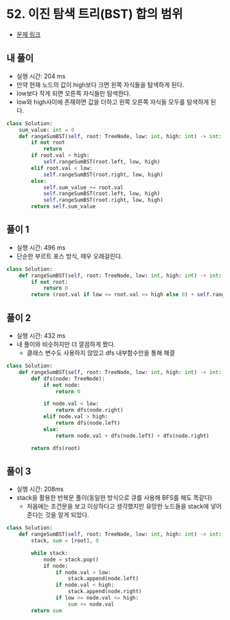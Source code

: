 # 52. 이진 탐색 트리(BST) 합의 범위

- [문제 링크](https://leetcode.com/problems/range-sum-of-bst/)

## 내 풀이

- 실행 시간: 204 ms
- 만약 현재 노드의 값이 high보다 크면 왼쪽 자식들을 탐색하게 된다.
- low보다 작게 되면 오른쪽 자식들만 탐색한다.
- low와 high사이에 존재하면 값을 더하고 왼쪽 오른쪽 자식들 모두를 탐색하게 된다.

```python
class Solution:
    sum_value: int = 0
    def rangeSumBST(self, root: TreeNode, low: int, high: int) -> int:
        if not root
            return
        if root.val > high:
            self.rangeSumBST(root.left, low, high)
        elif root.val < low:
            self.rangeSumBST(root.right, low, high)
        else:
            self.sum_value += root.val
            self.rangeSumBST(root.left, low, high)
            self.rangeSumBST(root.right, low, high)
        return self.sum_value
```

## 풀이 1

- 실행 시간: 496 ms
- 단순한 부르트 포스 방식, 매우 오래걸린다.

```python
class Solution:
    def rangeSumBST(self, root: TreeNode, low: int, high: int) -> int:
        if not root:
            return 0
        return (root.val if low <= root.val <= high else 0) + self.rangeSumBST(root.left, low, high) + self.rangeSumBST(root.right, low, high)
```

## 풀이 2

- 실행 시간: 432 ms
- 내 풀이와 비슷하지만 더 깔끔하게 짰다.
    - 클래스 변수도 사용하지 않았고 dfs 내부함수만을 통해 해결

```python
class Solution:
    def rangeSumBST(self, root: TreeNode, low: int, high: int) -> int:
        def dfs(node: TreeNode):
            if not node:
                return 0

            if node.val < low:
                return dfs(node.right)
            elif node.val > high:
                return dfs(node.left)
            else:
                return node.val + dfs(node.left) + dfs(node.right)

        return dfs(root)
```

## 풀이 3

- 실행 시간: 208ms
- stack을 활용한 반복문 풀이(동일한 방식으로 큐를 사용해 BFS를 해도 똑같다)
    - 처음에는 조건문을 보고 이상하다고 생각했지만 유망한 노드들을 stack에 넣어준다는 것을 알게 되었다.

```python
class Solution:
    def rangeSumBST(self, root: TreeNode, low: int, high: int) -> int:
        stack, sum = [root], 0

        while stack:
            node = stack.pop()
            if node:
                if node.val > low:
                    stack.append(node.left)
                if node.val < high:
                    stack.append(node.right)
                if low <= node.val <= high:
                    sum += node.val
        return sum
```